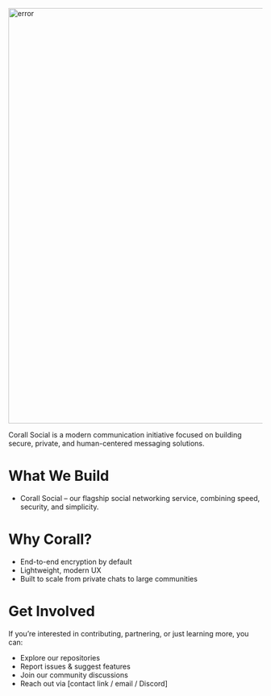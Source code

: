 <p align="left">
  <picture>
    <img src="https://raw.githubusercontent.com/Corall-Social/.github/main/profile/Poster.png" width="825px" alt="error">
  </picture>
</p>

Corall Social is a modern communication initiative focused on building secure, private, and human-centered messaging solutions.




# What We Build

* Corall Social – our flagship social networking service, combining speed, security, and simplicity.

# Why Corall?

* End-to-end encryption by default
* Lightweight, modern UX
* Built to scale from private chats to large communities


# Get Involved

If you’re interested in contributing, partnering, or just learning more, you can:

* Explore our repositories
* Report issues & suggest features
* Join our community discussions
* Reach out via \[contact link / email / Discord]

